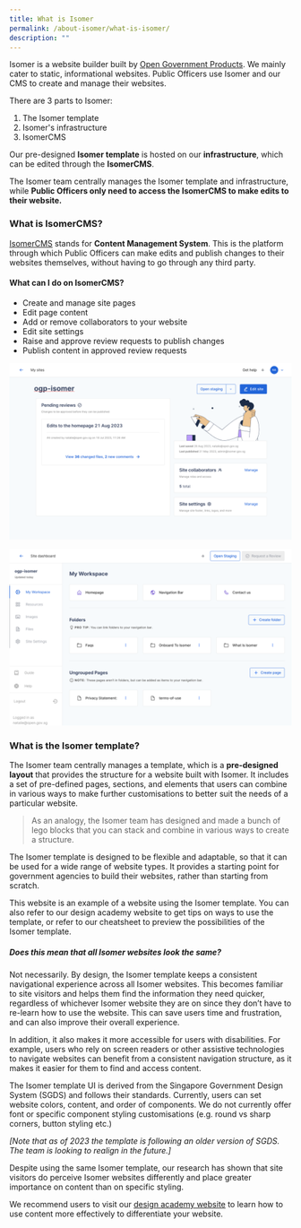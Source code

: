 ```yaml
---
title: What is Isomer
permalink: /about-isomer/what-is-isomer/
description: ""
---
```

Isomer is a website builder built by [Open Government Products](https://open.gov.sg/). We mainly cater to static, informational websites. Public Officers use Isomer and our CMS to create and manage their websites.

There are 3 parts to Isomer:
1. The Isomer template
2. Isomer's infrastructure
3. IsomerCMS

Our pre-designed **Isomer template** is hosted on our **infrastructure**, which can be edited through the **IsomerCMS**.

The Isomer team centrally manages the Isomer template and infrastructure, while **Public Officers only need to access the IsomerCMS to make edits to their website.**

### What is IsomerCMS?
[IsomerCMS](cms.isomer.gov.sg) stands for **Content Management System**. This is the platform through which Public Officers can make edits and publish changes to their websites themselves, without having to go through any third party.


#### What can I do on IsomerCMS?

- Create and manage site pages
- Edit page content
- Add or remove collaborators to your website
- Edit site settings
- Raise and approve review requests to publish changes
- Publish content in approved review requests

![Screenshot of the IsomerCMS Site Dashboard page](/images/IsomerCMS/isomercms_site%20dashboard.png)

![Screenshot of the IsomerCMS Workspace](/images/IsomerCMS/isomercms_workspace.png)

### What is the Isomer template?
The Isomer team centrally manages a template, which is a **pre-designed layout** that provides the structure for a website built with Isomer. It includes a set of pre-defined pages, sections, and elements that users can combine in various ways to make further customisations to better suit the needs of a particular website.

> As an analogy, the Isomer team has designed and made a bunch of lego blocks that you can stack and combine in various ways to create a structure.

The Isomer template is designed to be flexible and adaptable, so that it can be used for a wide range of website types. It provides a starting point for government agencies to build their websites, rather than starting from scratch.

This website is an example of a website using the Isomer template. You can also refer to our design academy website to get tips on ways to use the template, or refer to our cheatsheet to preview the possibilities of the Isomer template.

##### Does this mean that all Isomer websites look the same?

Not necessarily. By design, the Isomer template keeps a consistent navigational experience across all Isomer websites. This becomes familiar to site visitors and helps them find the information they need quicker, regardless of whichever Isomer website they are on since they don’t have to re-learn how to use the website. This can save users time and frustration, and can also improve their overall experience.

In addition, it also makes it more accessible for users with disabilities. For example, users who rely on screen readers or other assistive technologies to navigate websites can benefit from a consistent navigation structure, as it makes it easier for them to find and access content.

The Isomer template UI is derived from the Singapore Government Design System (SGDS) and follows their standards. Currently, users can set website colors, content, and order of components. We do not currently offer font or specific component styling customisations (e.g. round vs sharp corners, button styling etc.)

_\[Note that as of 2023 the template is following an older version of SGDS. The team is looking to realign in the future.\]_

Despite using the same Isomer template, our research has shown that site visitors do perceive Isomer websites differently and place greater importance on content than on specific styling.

We recommend users to visit our [design academy website](https://designacademy.isomer.gov.sg/) to learn how to use content more effectively to differentiate your website.